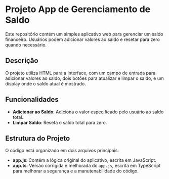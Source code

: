 # Projeto App de Gerenciamento de Saldo

Este repositório contém um simples aplicativo web para gerenciar um saldo financeiro. Usuários podem adicionar valores ao saldo e resetar para zero quando necessário.

## Descrição

O projeto utiliza HTML para a interface, com um campo de entrada para adicionar valores ao saldo, dois botões para atualizar e limpar o saldo, e um display onde o saldo atual é mostrado.

## Funcionalidades

- **Adicionar ao Saldo**: Adiciona o valor especificado pelo usuário ao saldo total.
- **Limpar Saldo**: Reseta o saldo total para zero.

## Estrutura do Projeto

O código está organizado em dois arquivos principais:

- **app.js**: Contém a lógica original do aplicativo, escrita em JavaScript.
- **app.ts**: Versão corrigida e melhorada do `app.js`, escrita em TypeScript para melhorar a segurança e a manutenabilidade do código.
